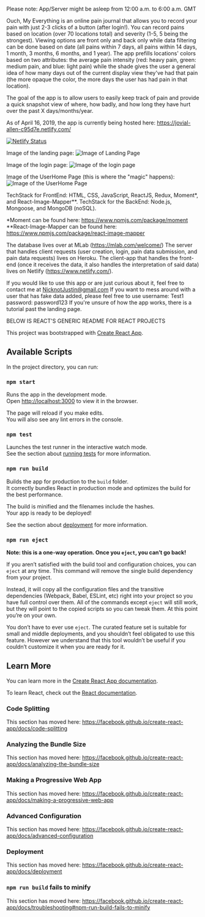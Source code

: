 Please note: App/Server might be asleep from 12:00 a.m. to 6:00 a.m. GMT

Ouch, My Everything is an online pain journal that allows you to record your pain with just 2-3 clicks of a button (after login!). You can record pains based on location (over 70 locations total) and severity (1-5, 5 being the strongest). Viewing options are front only and back only while data filtering can be done based on date (all pains within 7 days, all pains within 14 days, 1 month, 3 months, 6 months, and 1 year). The app prefills locations' colors based on two attributes: the average pain intensity (red: heavy pain, green: medium pain, and blue: light pain) while the shade gives the user a general idea of how many days out of the current display view they've had that pain (the more opaque the color, the more days the user has had pain in that location).

The goal of the app is to allow users to easily keep track of pain and provide a quick snapshot view of where, how badly, and how long they have hurt over the past X days/months/year.

As of April 16, 2019, the app is currently being hosted here: 
https://jovial-allen-c95d7e.netlify.com/

[![Netlify Status](https://api.netlify.com/api/v1/badges/0fc64707-386d-4c04-b683-b1db2ad45145/deploy-status)](https://app.netlify.com/sites/jovial-allen-c95d7e/deploys)

Image of the landing page:
![Image of Landing Page](https://github.com/thinkful-ei27/nick-react-capstone/blob/master/ReadMeLandingPage.png?raw=true)

Image of the login page:
![Image of the login page](https://github.com/thinkful-ei27/nick-react-capstone/blob/master/ReadMeLoginPage.png?raw=true)
      
Image of the UserHome Page (this is where the "magic" happens):
![Image of the UserHome Page](https://github.com/thinkful-ei27/nick-react-capstone/blob/master/ReadMeUserHomePage.png?raw=true)

TechStack for FrontEnd: HTML, CSS, JavaScript, ReactJS, Redux, Moment*, and React-Image-Mapper**.
TechStack for the BackEnd: Node.js, Mongoose, and MongoDB (noSQL).

*Moment can be found here: https://www.npmjs.com/package/moment
**React-Image-Mapper can be found here: https://www.npmjs.com/package/react-image-mapper

The database lives over at MLab (https://mlab.com/welcome/)
The server that handles client requests (user creation, login, pain data submission, and pain data requests) lives on Heroku.
The client-app that handles the front-end (once it receives the data, it also handles the interpretation of said data) lives on Netlify (https://www.netlify.com/).

If you would like to use this app or are just curious about it, feel free to contact me at NicknotJustin@gmail.com
If you want to mess around with a user that has fake data added, please feel free to use username: Test1 password: password123
If you're unsure of how the app works, there is a tutorial past the landing page. 












BELOW IS REACT'S GENERIC README FOR REACT PROJECTS


This project was bootstrapped with [Create React App](https://github.com/facebook/create-react-app).

## Available Scripts

In the project directory, you can run:

### `npm start`

Runs the app in the development mode.<br>
Open [http://localhost:3000](http://localhost:3000) to view it in the browser.

The page will reload if you make edits.<br>
You will also see any lint errors in the console.

### `npm test`

Launches the test runner in the interactive watch mode.<br>
See the section about [running tests](https://facebook.github.io/create-react-app/docs/running-tests) for more information.

### `npm run build`

Builds the app for production to the `build` folder.<br>
It correctly bundles React in production mode and optimizes the build for the best performance.

The build is minified and the filenames include the hashes.<br>
Your app is ready to be deployed!

See the section about [deployment](https://facebook.github.io/create-react-app/docs/deployment) for more information.

### `npm run eject`

**Note: this is a one-way operation. Once you `eject`, you can’t go back!**

If you aren’t satisfied with the build tool and configuration choices, you can `eject` at any time. This command will remove the single build dependency from your project.

Instead, it will copy all the configuration files and the transitive dependencies (Webpack, Babel, ESLint, etc) right into your project so you have full control over them. All of the commands except `eject` will still work, but they will point to the copied scripts so you can tweak them. At this point you’re on your own.

You don’t have to ever use `eject`. The curated feature set is suitable for small and middle deployments, and you shouldn’t feel obligated to use this feature. However we understand that this tool wouldn’t be useful if you couldn’t customize it when you are ready for it.

## Learn More

You can learn more in the [Create React App documentation](https://facebook.github.io/create-react-app/docs/getting-started).

To learn React, check out the [React documentation](https://reactjs.org/).

### Code Splitting

This section has moved here: https://facebook.github.io/create-react-app/docs/code-splitting

### Analyzing the Bundle Size

This section has moved here: https://facebook.github.io/create-react-app/docs/analyzing-the-bundle-size

### Making a Progressive Web App

This section has moved here: https://facebook.github.io/create-react-app/docs/making-a-progressive-web-app

### Advanced Configuration

This section has moved here: https://facebook.github.io/create-react-app/docs/advanced-configuration

### Deployment

This section has moved here: https://facebook.github.io/create-react-app/docs/deployment

### `npm run build` fails to minify

This section has moved here: https://facebook.github.io/create-react-app/docs/troubleshooting#npm-run-build-fails-to-minify
